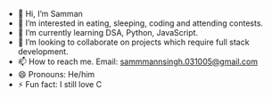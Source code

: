 - 👋 Hi, I’m Samman
- 👀 I’m interested in eating, sleeping, coding and attending contests.
- 🌱 I’m currently learning DSA, Python, JavaScript.
- 💞️ I’m looking to collaborate on projects which require full stack development.
- 📫 How to reach me. Email: sammmannsingh.031005@gmail.com
- 😄 Pronouns: He/him
- ⚡ Fun fact: I still love C
